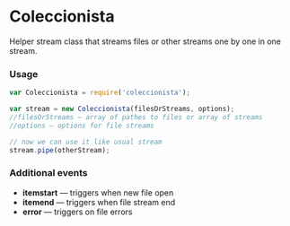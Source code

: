 # Coleccionista #

Helper stream class that streams files or other streams one by one in one stream.

### Usage ###
```js
var Coleccionista = require('coleccionista');

var stream = new Coleccionista(filesOrStreams, options);
//filesOrStreams — array of pathes to files or array of streams
//options — options for file streams 

// now we can use it like usual stream
stream.pipe(otherStream);

```

### Additional events ###
* __itemstart__ — triggers when new file open
* __itemend__ — triggers when file stream end
* __error__ — triggers on file errors

